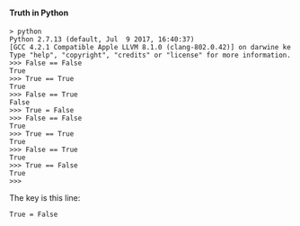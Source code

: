 #### Truth in Python

```
> python
Python 2.7.13 (default, Jul  9 2017, 16:40:37) 
[GCC 4.2.1 Compatible Apple LLVM 8.1.0 (clang-802.0.42)] on darwine ke
Type "help", "copyright", "credits" or "license" for more information.
>>> False == False
True
>>> True == True
True
>>> False == True
False
>>> True = False
>>> False == False
True
>>> True == True
True
>>> False == True
True
>>> True == False
True
>>> 
```

The key is this line:

    True = False

